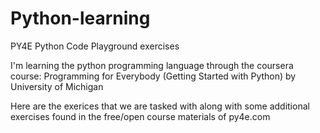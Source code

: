 # Python-learning
PY4E Python Code Playground exercises

I'm learning the python programming language through the coursera course: Programming for Everybody (Getting Started with Python)
by University of Michigan

Here are the exerices that we are tasked with along with some additional exercises found in the free/open course materials of py4e.com
